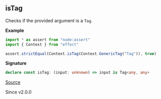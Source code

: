 ## isTag

Checks if the provided argument is a `Tag`.

**Example**

```ts
import * as assert from "node:assert"
import { Context } from "effect"

assert.strictEqual(Context.isTag(Context.GenericTag("Tag")), true)
```

**Signature**

```ts
declare const isTag: (input: unknown) => input is Tag<any, any>
```

[Source](https://github.com/Effect-TS/effect/tree/main/packages/effect/src/Context.ts#L220)

Since v2.0.0
